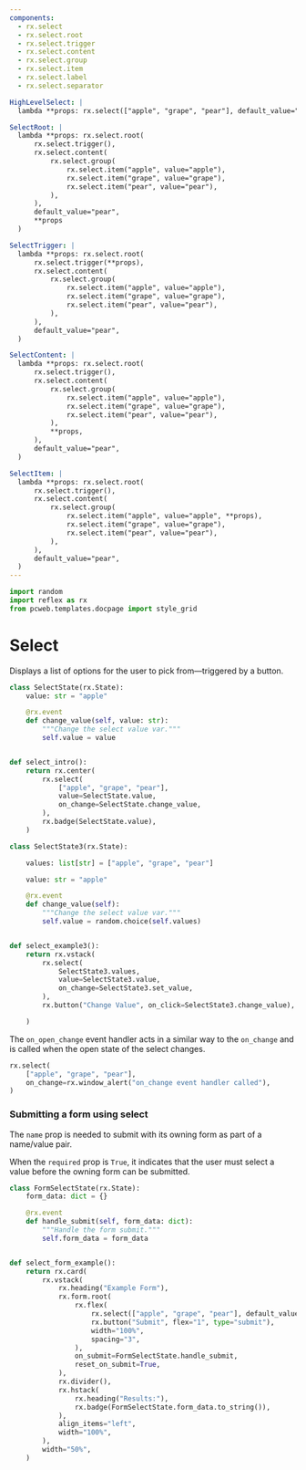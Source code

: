 ```yaml
---
components:
  - rx.select
  - rx.select.root
  - rx.select.trigger
  - rx.select.content
  - rx.select.group
  - rx.select.item
  - rx.select.label
  - rx.select.separator

HighLevelSelect: |
  lambda **props: rx.select(["apple", "grape", "pear"], default_value="pear", **props)

SelectRoot: |
  lambda **props: rx.select.root(
      rx.select.trigger(),
      rx.select.content(
          rx.select.group(
              rx.select.item("apple", value="apple"),
              rx.select.item("grape", value="grape"),
              rx.select.item("pear", value="pear"),
          ),
      ),
      default_value="pear",
      **props
  )

SelectTrigger: |
  lambda **props: rx.select.root(
      rx.select.trigger(**props),
      rx.select.content(
          rx.select.group(
              rx.select.item("apple", value="apple"),
              rx.select.item("grape", value="grape"),
              rx.select.item("pear", value="pear"),
          ),
      ),
      default_value="pear",
  )

SelectContent: |
  lambda **props: rx.select.root(
      rx.select.trigger(),
      rx.select.content(
          rx.select.group(
              rx.select.item("apple", value="apple"),
              rx.select.item("grape", value="grape"),
              rx.select.item("pear", value="pear"),
          ),
          **props,
      ),
      default_value="pear",
  )

SelectItem: |
  lambda **props: rx.select.root(
      rx.select.trigger(),
      rx.select.content(
          rx.select.group(
              rx.select.item("apple", value="apple", **props),
              rx.select.item("grape", value="grape"),
              rx.select.item("pear", value="pear"),
          ),
      ),
      default_value="pear",
  )
---
```


```python exec
import random
import reflex as rx
from pcweb.templates.docpage import style_grid
```

# Select

Displays a list of options for the user to pick from—triggered by a button.

```python demo exec
class SelectState(rx.State):
    value: str = "apple"

    @rx.event
    def change_value(self, value: str):
        """Change the select value var."""
        self.value = value


def select_intro():
    return rx.center(
        rx.select(
            ["apple", "grape", "pear"],
            value=SelectState.value,
            on_change=SelectState.change_value,
        ),
        rx.badge(SelectState.value),
    )
```

```python demo exec
class SelectState3(rx.State):

    values: list[str] = ["apple", "grape", "pear"]

    value: str = "apple"

    @rx.event
    def change_value(self):
        """Change the select value var."""
        self.value = random.choice(self.values)


def select_example3():
    return rx.vstack(
        rx.select(
            SelectState3.values,
            value=SelectState3.value,
            on_change=SelectState3.set_value,
        ),
        rx.button("Change Value", on_click=SelectState3.change_value),

    )
```

The `on_open_change` event handler acts in a similar way to the `on_change` and is called when the open state of the select changes.

```python demo
rx.select(
    ["apple", "grape", "pear"],
    on_change=rx.window_alert("on_change event handler called"),
)

```

### Submitting a form using select

The `name` prop is needed to submit with its owning form as part of a name/value pair.

When the `required` prop is `True`, it indicates that the user must select a value before the owning form can be submitted.

```python demo exec
class FormSelectState(rx.State):
    form_data: dict = {}

    @rx.event
    def handle_submit(self, form_data: dict):
        """Handle the form submit."""
        self.form_data = form_data


def select_form_example():
    return rx.card(
        rx.vstack(
            rx.heading("Example Form"),
            rx.form.root(
                rx.flex(
                    rx.select(["apple", "grape", "pear"], default_value="apple", name="select", required=True),
                    rx.button("Submit", flex="1", type="submit"),
                    width="100%",
                    spacing="3",
                ),
                on_submit=FormSelectState.handle_submit,
                reset_on_submit=True,
            ),
            rx.divider(),
            rx.hstack(
                rx.heading("Results:"),
                rx.badge(FormSelectState.form_data.to_string()),
            ),
            align_items="left",
            width="100%",
        ),
        width="50%",
    )
```
